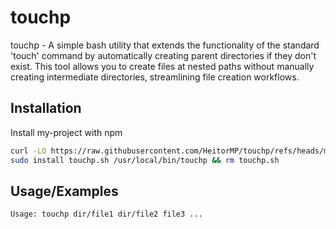 
# touchp

touchp - A simple bash utility that extends the functionality of the standard 'touch' command by automatically creating parent directories if they don't exist. This tool allows you to create files at nested paths without manually creating intermediate directories, streamlining file creation workflows.




## Installation

Install my-project with npm

```bash
curl -LO https://raw.githubusercontent.com/HeitorMP/touchp/refs/heads/main/touchp.sh
sudo install touchp.sh /usr/local/bin/touchp && rm touchp.sh
```


    
## Usage/Examples

```bash
Usage: touchp dir/file1 dir/file2 file3 ...
```

